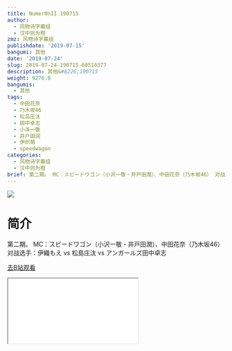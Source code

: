 ```yaml
---
title: Numer0nII 190715
author:
  - 风物诗字幕组
  - 汉中则为橙
zmz: 风物诗字幕组
publishdate: '2019-07-15'
bangumi: 其他
date: '2019-07-24'
slug: 2019-07-24-190715-60510377
description: 其他&#8226;190715
weight: 9276.0
bangumis:
  - 其他
tags:
  - 中田花奈
  - 乃木坂46
  - 松岛庄汰
  - 田中卓志
  - 小泽一敬
  - 井户田润
  - 伊织萌
  - speedwagon
categories:
  - 风物诗字幕组
  - 汉中则为橙
brief: 第二期。 MC：スピードワゴン（小沢一敬・井戸田潤）、中田花奈（乃木坂46） 对战选手：伊織もえ vs 松島庄汰 vs アンガールズ田中卓志
---
```

![](https://raw.githubusercontent.com/tcgriffith/owaraisite/master/static/tmpimg/af4491cfe337e5ca7b178ce50bc8bcbd60f84f41.jpg.480.jpg)
# 简介  
第二期。
MC：スピードワゴン（小沢一敬・井戸田潤）、中田花奈（乃木坂46）
对战选手：伊織もえ vs 松島庄汰 vs アンガールズ田中卓志  

[去B站观看](https://www.bilibili.com/video/av60510377/)
<div class ="resp-container"><iframe class="testiframe" src="//player.bilibili.com/player.html?aid=60510377"", scrolling="no", allowfullscreen="true" > </iframe></div> 
